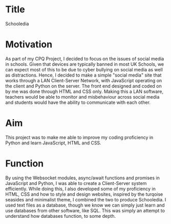 # Title
Schooledia

# Motivation
As part of my CPQ Project, I decided to focus on the issues of social media in schools. Given that devices are typically banned in most UK Schools, we can expect most of this to be due to cyber bullying on social media as well as distractions.
Hence, I decided to make a simple "social media" site that works through a LAN Client-Server Network, with JavaScript operating on the client and Python on the server. The front end designed and coded on by me was done through HTML and CSS only. 
Making this a LAN software, teachers would be able to monitor and misbehaviour across social media and students would have the ability to communicate with each other.

# Aim
This project was to make me able to improve my coding proficiency in Python and learn JavaScript, HTML and CSS. 

# Function
By using the Websocket modules, async/await functions and promises in JavaScript and Python, I was able to create a Client-Server system efficiently. While doing this, I also developed some of my proficiency in HTML, CSS and how to style and design websites, inspired by the turqoise seasides and minimalist theme, I combined the two to produce Schooledia.
I used text files as a database, though we know we can simply just learn and use databases from other software, like SQL. This was simply an attempt to understand how databases function, to some depth.
